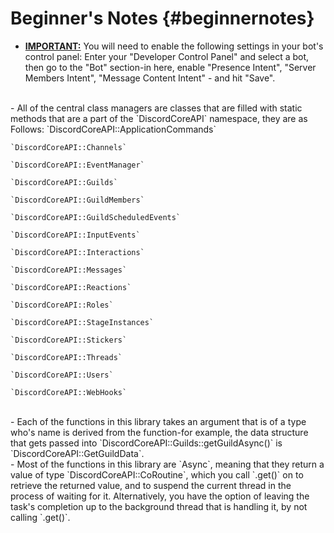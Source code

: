 Beginner's Notes {#beginnernotes}
============

- <B><U>IMPORTANT:</U></B> You will need to enable the following settings in your bot's control panel: Enter your "Developer Control Panel" and select a bot, then go to the "Bot" section-in here, enable "Presence Intent", "Server Members Intent", "Message Content Intent" - and hit "Save".   
<BR>
- All of the central class managers are classes that are filled with static methods that are a part of the `DiscordCoreAPI` namespace, they are as Follows:   
    `DiscordCoreAPI::ApplicationCommands`
  
    `DiscordCoreAPI::Channels`
    
    `DiscordCoreAPI::EventManager`
    
    `DiscordCoreAPI::Guilds`
    
    `DiscordCoreAPI::GuildMembers`
    
    `DiscordCoreAPI::GuildScheduledEvents`
    
    `DiscordCoreAPI::InputEvents`
    
    `DiscordCoreAPI::Interactions`
    
    `DiscordCoreAPI::Messages`
    
    `DiscordCoreAPI::Reactions`
    
    `DiscordCoreAPI::Roles`
    
    `DiscordCoreAPI::StageInstances`
    
    `DiscordCoreAPI::Stickers`
    
    `DiscordCoreAPI::Threads`
    
    `DiscordCoreAPI::Users`
    
    `DiscordCoreAPI::WebHooks`   
<BR>
- Each of the functions in this library takes an argument that is of a type who's name is derived from the function-for example, the data structure that gets passed into `DiscordCoreAPI::Guilds::getGuildAsync()` is `DiscordCoreAPI::GetGuildData`.   
<BR>
- Most of the functions in this library are `Async`, meaning that they return a value of type `DiscordCoreAPI::CoRoutine<TaskType>`, which you call `.get()` on to retrieve the returned value, and to suspend the current thread in the process of waiting for it. Alternatively, you have the option of leaving the task's completion up to the background thread that is handling it, by not calling `.get()`.
